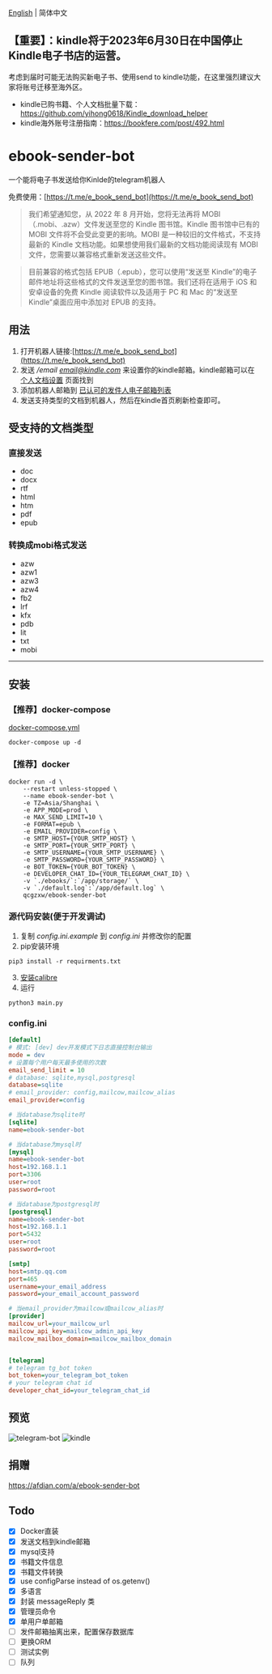 [English](README.md) | 简体中文

## 【重要】：kindle将于2023年6月30日在中国停止Kindle电子书店的运营。
考虑到届时可能无法购买新电子书、使用send to kindle功能，在这里强烈建议大家将账号迁移至海外区。

- kindle已购书籍、个人文档批量下载：https://github.com/yihong0618/Kindle_download_helper
- kindle海外账号注册指南：https://bookfere.com/post/492.html

# ebook-sender-bot
一个能将电子书发送给你Kinlde的telegram机器人

免费使用：[https://t.me/e_book_send_bot](https://t.me/e_book_send_bot)

> 我们希望通知您，从 2022 年 8 月开始，您将无法再将 MOBI（.mobi、.azw）文件发送至您的 Kindle 图书馆。Kindle 图书馆中已有的 MOBI 文件将不会受此变更的影响。MOBI 是一种较旧的文件格式，不支持最新的 Kindle 文档功能。如果想使用我们最新的文档功能阅读现有 MOBI 文件，您需要以兼容格式重新发送这些文件。

> 目前兼容的格式包括 EPUB（.epub），您可以使用“发送至 Kindle”的电子邮件地址将这些格式的文件发送至您的图书馆。我们还将在适用于 iOS 和安卓设备的免费 Kindle 阅读软件以及适用于 PC 和 Mac 的“发送至 Kindle”桌面应用中添加对 EPUB 的支持。     

## 用法

1. 打开机器人链接:[https://t.me/e_book_send_bot](https://t.me/e_book_send_bot)
2. 发送 */email email@kindle.com* 来设置你的kindle邮箱。kindle邮箱可以在 [个人文档设置](https://www.amazon.com/gp/digital/fiona/manage#/home/settings/payment) 页面找到
3. 添加机器人邮箱到 [已认可的发件人电子邮箱列表](https://www.amazon.com/gp/digital/fiona/manage#/home/settings/payment)
4. 发送支持类型的文档到机器人，然后在kindle首页刷新检查即可。

## 受支持的文档类型
### 直接发送
- doc 
- docx 
- rtf 
- html 
- htm 
- pdf
- epub

### 转换成mobi格式发送
- azw 
- azw1 
- azw3 
- azw4 
- fb2 
- lrf 
- kfx 
- pdb 
- lit
- txt 
- mobi

---

## 安装
### 【推荐】docker-compose
[docker-compose.yml](docker-compose.yml)
```shell
docker-compose up -d
```

### 【推荐】docker
```shell
docker run -d \
    --restart unless-stopped \
    --name ebook-sender-bot \
    -e TZ=Asia/Shanghai \
    -e APP_MODE=prod \
    -e MAX_SEND_LIMIT=10 \
    -e FORMAT=epub \
    -e EMAIL_PROVIDER=config \
    -e SMTP_HOST={YOUR_SMTP_HOST} \
    -e SMTP_PORT={YOUR_SMTP_PORT} \
    -e SMTP_USERNAME={YOUR_SMTP_USERNAME} \
    -e SMTP_PASSWORD={YOUR_SMTP_PASSWORD} \
    -e BOT_TOKEN={YOUR_BOT_TOKEN} \
    -e DEVELOPER_CHAT_ID={YOUR_TELEGRAM_CHAT_ID} \
    -v `./ebooks/`:`/app/storage/` \
    -v `./default.log`:`/app/default.log` \
    qcgzxw/ebook-sender-bot
```

### 源代码安装(便于开发调试)
1. 复制 *config.ini.example* 到 *config.ini* 并修改你的配置
2. pip安装环境
```shell
pip3 install -r requirments.txt
```
3. [安装calibre](https://calibre-ebook.com/download)
4. 运行
```shell
python3 main.py
```

### config.ini
```ini
[default]
# 模式: [dev] dev开发模式下日志直接控制台输出 
mode = dev
# 设置每个用户每天最多使用的次数
email_send_limit = 10
# database: sqlite,mysql,postgresql
database=sqlite
# email_provider: config,mailcow,mailcow_alias
email_provider=config

# 当database为sqlite时
[sqlite]
name=ebook-sender-bot

# 当database为mysql时
[mysql]
name=ebook-sender-bot
host=192.168.1.1
port=3306
user=root
password=root

# 当database为postgresql时
[postgresql]
name=ebook-sender-bot
host=192.168.1.1
port=5432
user=root
password=root

[smtp]
host=smtp.qq.com
port=465
username=your_email_address
password=your_email_account_password

# 当email_provider为mailcow或mailcow_alias时
[provider]
mailcow_url=your_mailcow_url
mailcow_api_key=mailcow_admin_api_key
mailcow_mailbox_domain=mailcow_mailbox_domain


[telegram]
# telegram tg_bot token
bot_token=your_telegram_bot_token
# your telegram chat id
developer_chat_id=your_telegram_chat_id
```

## 预览
![telegram-bot](https://cdn.jsdelivr.net/gh/image-backup/qcgzxw-images@master/image/16344769229431634476922938.png)
![kindle](https://cdn.jsdelivr.net/gh/image-backup/qcgzxw-images@master/image/16344842508421634484250830.png)

## 捐赠
https://afdian.com/a/ebook-sender-bot

## Todo
- [x] Docker直装
- [x] 发送文档到kindle邮箱
- [x] mysql支持
- [x] 书籍文件信息
- [x] 书籍文件转换
- [x] use configParse instead of os.getenv()
- [x] 多语言
- [x] 封装 messageReply 类
- [X] 管理员命令
- [X] 单用户单邮箱
- [ ] 发件邮箱抽离出来，配置保存数据库
- [ ] 更换ORM
- [ ] 测试实例
- [ ] 队列
